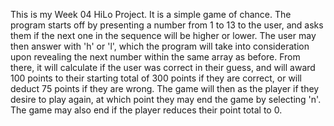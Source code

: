 This is my Week 04 HiLo Project. It is a simple game of chance. The program starts off by presenting a number from 1 to 13 to the user, and asks them if the next one
in the sequence will be higher or lower. The user may then answer with 'h' or 'l', which the program will take into consideration upon revealing the next number within
the same array as before. From there, it will calculate if the user was correct in their guess, and will award 100 points to their starting total of 300 points if they
are correct, or will deduct 75 points if they are wrong. The game will then as the player if they desire to play again, at which point they may end the game by selecting
'n'. The game may also end if the player reduces their point total to 0.
